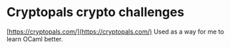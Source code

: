 # Cryptopals crypto challenges
[https://cryptopals.com/](https://cryptopals.com/)
Used as a way for me to learn OCaml better.
